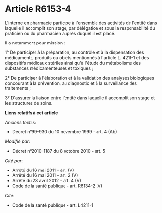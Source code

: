 # Article R6153-4

L'interne en pharmacie participe à l'ensemble des activités de l'entité dans laquelle il accomplit son stage, par délégation
et sous la responsabilité du praticien ou du pharmacien auprès duquel il est placé. 

Il a notamment pour mission : 

1° De participer à la préparation, au contrôle et à la dispensation des médicaments, produits ou objets mentionnés à
l'article L. 4211-1 et des dispositifs médicaux stériles ainsi qu'à l'étude du métabolisme des substances médicamenteuses et
toxiques ; 

2° De participer à l'élaboration et à la validation des analyses biologiques concourant à la prévention, au diagnostic et à
la surveillance des traitements ; 

3° D'assurer la liaison entre l'entité dans laquelle il accomplit son stage et les structures de soins.

**Liens relatifs à cet article**

_Anciens textes_:

  - Décret n°99-930 du 10 novembre 1999 - art. 4 (Ab)

_Modifié par_:

  - Décret n°2010-1187 du 8 octobre 2010 - art. 5

_Cité par_:

  - Arrêté du 16 mai 2011 - art. (V)
  - Arrêté du 16 mai 2011 - art. 2 (V)
  - Arrêté du 23 avril 2012 - art. 4 (V)
  - Code de la santé publique - art. R6134-2 (V)

_Cite_:

  - Code de la santé publique - art. L4211-1

